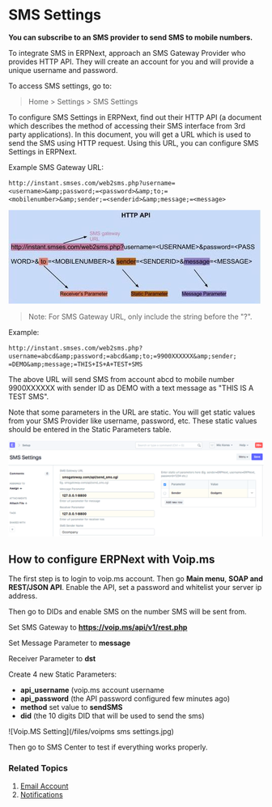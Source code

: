 
# SMS Settings


**You can subscribe to an SMS provider to send SMS to mobile numbers.**


To integrate SMS in ERPNext, approach an SMS Gateway Provider who provides HTTP
API. They will create an account for you and will provide a unique username
and password.


To access SMS settings, go to:



> 
> Home > Settings > SMS Settings
> 
> 
> 


To configure SMS Settings in ERPNext, find out their HTTP API (a document
which describes the method of accessing their SMS interface from 3rd party
applications). In this document, you will get a URL which is used to send the
SMS using HTTP request. Using this URL, you can configure SMS Settings in
ERPNext.


Example SMS Gateway URL:



```
http://instant.smses.com/web2sms.php?username=<username>&amp;password;=<password>&amp;to;=<mobilenumber>&amp;sender;=<senderid>&amp;message;=<message>

```

![SMS Setting 2](/files/sms-settings2.jpg)



> 
> Note: For SMS Gateway URL, only include the string before the "?".
> 
> 
> 


Example:



```
http://instant.smses.com/web2sms.php?username=abcd&amp;password;=abcd&amp;to;=9900XXXXXX&amp;sender;
=DEMO&amp;message;=THIS+IS+A+TEST+SMS

```

The above URL will send SMS from account abcd to mobile number 9900XXXXXX with
sender ID as DEMO with a text message as "THIS IS A TEST SMS".


Note that some parameters in the URL are static. You will get static values
from your SMS Provider like username, password, etc. These static values should
be entered in the Static Parameters table.


![SMS Setting](/files/sms-settings1.png)


## How to configure ERPNext with Voip.ms


The first step is to login to voip.ms account. Then go **Main menu**, **SOAP and REST/JSON API**.
Enable the API, set a password and whitelist your server ip address.


Then go to DIDs and enable SMS on the number SMS will be sent from.


Set SMS Gateway to **https://voip.ms/api/v1/rest.php**


Set Message Parameter to **message**


Receiver Parameter to **dst**


Create 4 new Static Parameters:


* **api\_username** (voip.ms account username
* **api\_password** (the API password configured few minutes ago)
* **method** set value to **sendSMS**
* **did** (the 10 digits DID that will be used to send the sms)


![Voip.MS Setting](/files/voipms sms settings.jpg)


Then go to SMS Center to test if everything works properly.


### Related Topics


1. [Email Account](/docs/v13/user/manual/en/setting-up/email/email-account)
2. [Notifications](/docs/v13/user/manual/en/setting-up/notifications)


